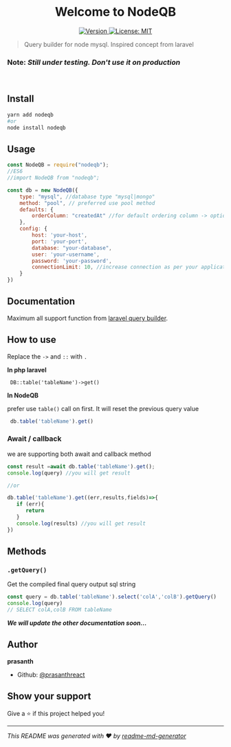 <h1 align="center" style="margin-top:50px">Welcome to NodeQB </h1>
<p align="center" >
  <a href="https://www.npmjs.com/package/nodeqb" target="_blank">
    <img alt="Version" src="https://img.shields.io/npm/v/nodeqb.svg">
  </a>
  <a href="#" target="_blank">
    <img alt="License: MIT" src="https://img.shields.io/badge/License-MIT-yellow.svg" />
  </a>
</p>

> Query builder for node mysql. Inspired concept from laravel

### Note: ***Still under testing. Don't use it on production***

<br/>

## Install

```sh
yarn add nodeqb
#or
node install nodeqb
```


## Usage

```javascript
const NodeQB = require("nodeqb");
//ES6
//import NodeQB from "nodeqb";

const db = new NodeQB({
    type: "mysql", //database type "mysql|mongo" 
    method: "pool", // preferred use pool method
    defaults: {
        orderColumn: "createdAt" //for default ordering column -> optional
    },
    config: {
        host: 'your-host',
        port: 'your-port',
        database: "your-database",
        user: 'your-username',
        password: 'your-password',
        connectionLimit: 10, //increase connection as per your application
    }
})

```

## Documentation

Maximum all support function from [laravel query builder](https://laravel.com/docs/8.x/queries). 

## How to use 

Replace the `->` and `::` with `.`

**In php laravel** 
```phpt
 DB::table('tableName')->get()
```

**In NodeQB** 

prefer use `table()` call on first. It will reset the previous query value

```javascript
 db.table('tableName').get()
```

### Await / callback
we are supporting both await and callback method
```javascript
const result =await db.table('tableName').get();
console.log(query) //you will get result 

//or

db.table('tableName').get((err,results,fields)=>{
   if (err){
      return
   }
   console.log(results) //you will get result
})
```

## Methods

### **`.getQuery()`**

Get the compiled final query output sql string
```javascript
const query = db.table('tableName').select('colA','colB').getQuery()
console.log(query) 
// SELECT colA,colB FROM tableName
```


***We will update the other documentation soon...***

## Author

 **prasanth**

* Github: [@prasanthreact](https://github.com/prasanthreact)

## Show your support

Give a ⭐️ if this project helped you!

***
_This README was generated with ❤️ by [readme-md-generator](https://github.com/kefranabg/readme-md-generator)_
